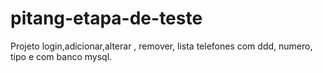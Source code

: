 # pitang-etapa-de-teste
Projeto login,adicionar,alterar , remover, lista telefones com ddd, numero, tipo e com banco mysql.
